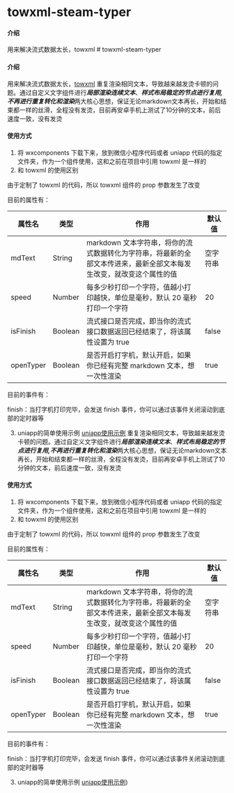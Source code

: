 # towxml-steam-typer

#### 介绍
用来解决流式数据太长，towxml # towxml-steam-typer

#### 介绍
用来解决流式数据太长，[towxml](https://github.com/sbfkcel/towxml) 重复渲染相同文本，导致越来越发烫卡顿的问题。通过自定义文字组件进行***局部渲染连续文本***、***样式布局稳定的节点进行复用,不再进行重复转化和渲染***两大核心思想，保证无论markdown文本再长，开始和结束都一样的丝滑，全程没有发烫，目前再安卓手机上测试了10分钟的文本，前后速度一致，没有发烫

#### 使用方式
1. 将 wxcomponents 下载下来，放到微信小程序代码或者 uniapp 代码的指定文件夹，作为一个组件使用，这和之前在项目中引用 towxml 是一样的
2. 和 towxml 的使用区别

由于定制了 towxml 的代码，所以 towxml 组件的 prop 参数发生了改变

目前的属性有：

| 属性名      | 类型      | 作用                                                         | 默认值 |
|-------------|-----------|--------------------------------------------------------------|-------|
| mdText      | String    | markdown 文本字符串，将你的流式数据转化为字符串，将最新的全部文本传进来，最新全部文本每发生改变，就改变这个属性的值 |空字符串|
| speed       | Number    | 每多少秒打印一个字符，值越小打印越快，单位是毫秒，默认 20 毫秒打印一个字符 |20|
| isFinish    | Boolean   | 流式接口是否完成，即当你的流式接口数据返回已经结束了，将该属性设置为 true |false|
| openTyper   | Boolean   | 是否开启打字机，默认开启，如果你已经有完整 markdown 文本，想一次性渲染 |true|

目前的事件有：

finish：当打字机打印完毕，会发送 finish 事件，你可以通过该事件关闭滚动到底部的定时器等

3. uniapp的简单使用示例
[uniapp使用示例](https://gitee.com/zhou-xuxiang/towxml-steam-typer-uniapp-example) 重复渲染相同文本，导致越来越发烫卡顿的问题。通过自定义文字组件进行***局部渲染连续文本***、***样式布局稳定的节点进行复用,不再进行重复转化和渲染***两大核心思想，保证无论markdown文本再长，开始和结束都一样的丝滑，全程没有发烫，目前再安卓手机上测试了10分钟的文本，前后速度一致，没有发烫

#### 使用方式
1. 将 wxcomponents 下载下来，放到微信小程序代码或者 uniapp 代码的指定文件夹，作为一个组件使用，这和之前在项目中引用 towxml 是一样的
2. 和 towxml 的使用区别

由于定制了 towxml 的代码，所以 towxml 组件的 prop 参数发生了改变

目前的属性有：

| 属性名      | 类型      | 作用                                                         | 默认值 |
|-------------|-----------|--------------------------------------------------------------|-------|
| mdText      | String    | markdown 文本字符串，将你的流式数据转化为字符串，将最新的全部文本传进来，最新全部文本每发生改变，就改变这个属性的值 |空字符串|
| speed       | Number    | 每多少秒打印一个字符，值越小打印越快，单位是毫秒，默认 20 毫秒打印一个字符 |20|
| isFinish    | Boolean   | 流式接口是否完成，即当你的流式接口数据返回已经结束了，将该属性设置为 true |false|
| openTyper   | Boolean   | 是否开启打字机，默认开启，如果你已经有完整 markdown 文本，想一次性渲染 |true|

目前的事件有：

finish：当打字机打印完毕，会发送 finish 事件，你可以通过该事件关闭滚动到底部的定时器等

3. uniapp的简单使用示例
[uniapp使用示例](https://github.com/zhouzxx/towxml-stream-typer-uniapp-example))
